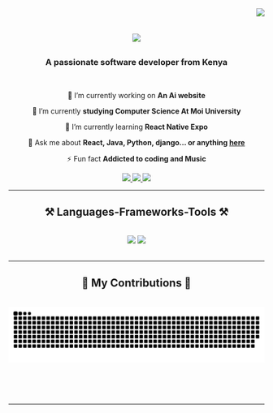 <img align="right" src="https://visitor-badge.laobi.icu/badge?page_id=carzoongu.carzoongu" />

<h1 align="center">
    <img src="https://readme-typing-svg.herokuapp.com/?font=Righteous&size=35&center=true&vCenter=true&width=500&height=70&duration=4000&lines=Hi+There!+👋;+I'm+Benson+Kazungu!;" />
</h1>

<h3 align="center">A passionate software developer from Kenya </h3>
<br/>

<div align="center">
 
 🔭 I’m currently working on **An Ai website**

 🌱 I’m currently  **studying Computer Science At Moi University**
 
 🌱 I’m currently learning **React Native Expo**

 💬 Ask me about **React, Java, Python, django... or anything [here](https://github.com/carzoongu/carzoongu/issues)**

 ⚡ Fun fact **Addicted to coding and Music**
 
 </div>
 
<div align="center"> 
  <a href="mailto:bka1739@gmail.com">
    <img src="https://img.shields.io/badge/Gmail-333333?style=for-the-badge&logo=gmail&logoColor=red" />
  </a>
  <a href="https://www.linkedin.com/in/benson-kazungu-509b2b237/" >
    <img src="https://img.shields.io/badge/LinkedIn-0077B5?style=for-the-badge&logo=linkedin&logoColor=white"  />
  </a>
  <a href="https://carzoongu.github.io" target="_blank">
     <img src="https://img.shields.io/badge/Portfolio-FF5722?style=for-the-badge&logo=todoist&logoColor=white" target="_blank" /> 
  </a>
</div>

 <hr/>
 
<h2 align="center">⚒️ Languages-Frameworks-Tools ⚒️</h2>
<br/>
<div align="center">
    <img src="https://skillicons.dev/icons?i=react,django,bootstrap,html,css,vscode,github,git" />
    <img src="https://skillicons.dev/icons?i=nodejs,python,javascript,typescript,express,c,cpp,java,nextjs,mysql" /><br>
</div>

<br/>
<hr/>

<div align="center">
  <h2>🐍 My Contributions 🐍</h2>
  <br>
  <img alt="snake eating my contributions" src="https://raw.githubusercontent.com/carzoongu/carzoongu/output/github-contribution-grid-snake.svg" />
  
  <br/><br/><br/>
</div>

<hr/>
